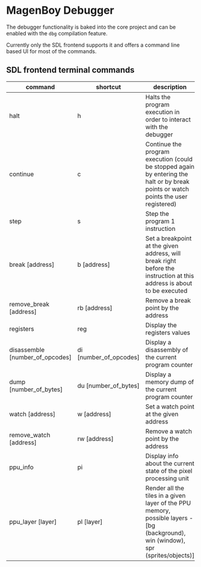 # MagenBoy Debugger

The debugger functionality is baked into the core project and can be enabled with the `dbg` compilation feature.

Currently only the SDL frontend supports it and offers a command line based UI for most of the commands.

## SDL frontend terminal commands

command | shortcut | description |  example
--------| -------- | ----------- | ----------
halt    | h        | Halts the program execution in order to interact with the debugger | `halt`
continue | c       | Continue the program execution (could be stopped again by entering the halt or by break points or watch points the user registered) | `continue`
step | s           | Step the program 1 instruction    | `step`
break [address] | b [address]         | Set a breakpoint at the given address, will break right before the instruction at this address is about to be executed | `break 0x1234`
remove_break [address] | rb [address] | Remove a break point by the address | `remove_break 0x1234`
registers | reg | Display the registers values | `registers`
disassemble [number_of_opcodes] | di [number_of_opcodes] | Display a disassembly of the current program counter | `disassemble 10`
dump [number_of_bytes] | du [number_of_bytes] | Display a memory dump of the current program counter | `dump 10`
watch [address] | w [address] | Set a watch point at the given address | `watch 0xFFFF`
remove_watch [address] | rw [address] | Remove a watch point by the address | `remove_watch 0xFFFF`
ppu_info | pi | Display info about the current state of the pixel processing unit | `ppu_info`
ppu_layer [layer] | pl [layer] | Render all the tiles in a given layer of the PPU memory, possible layers - [bg (background), win (window), spr (sprites/objects)] | `ppu_layer bg`
